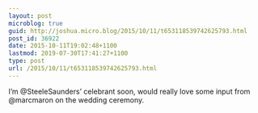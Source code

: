```yaml
---
layout: post
microblog: true
guid: http://joshua.micro.blog/2015/10/11/t653118539742625793.html
post_id: 36922
date: 2015-10-11T19:02:48+1100
lastmod: 2019-07-30T17:41:27+1100
type: post
url: /2015/10/11/t653118539742625793.html
---
```

I’m @SteeleSaunders’ celebrant soon, would really love some input from @marcmaron  on the wedding ceremony.
